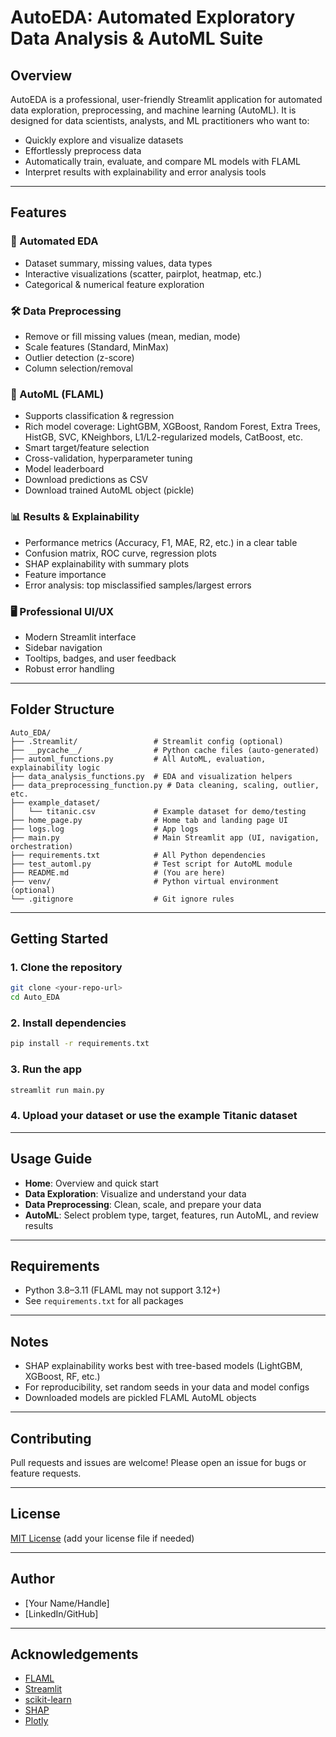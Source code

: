 # AutoEDA: Automated Exploratory Data Analysis & AutoML Suite

## Overview
AutoEDA is a professional, user-friendly Streamlit application for automated data exploration, preprocessing, and machine learning (AutoML). It is designed for data scientists, analysts, and ML practitioners who want to:
- Quickly explore and visualize datasets
- Effortlessly preprocess data
- Automatically train, evaluate, and compare ML models with FLAML
- Interpret results with explainability and error analysis tools

---

## Features

### 🚀 Automated EDA
- Dataset summary, missing values, data types
- Interactive visualizations (scatter, pairplot, heatmap, etc.)
- Categorical & numerical feature exploration

### 🛠️ Data Preprocessing
- Remove or fill missing values (mean, median, mode)
- Scale features (Standard, MinMax)
- Outlier detection (z-score)
- Column selection/removal

### 🤖 AutoML (FLAML)
- Supports classification & regression
- Rich model coverage: LightGBM, XGBoost, Random Forest, Extra Trees, HistGB, SVC, KNeighbors, L1/L2-regularized models, CatBoost, etc.
- Smart target/feature selection
- Cross-validation, hyperparameter tuning
- Model leaderboard
- Download predictions as CSV
- Download trained AutoML object (pickle)

### 📊 Results & Explainability
- Performance metrics (Accuracy, F1, MAE, R2, etc.) in a clear table
- Confusion matrix, ROC curve, regression plots
- SHAP explainability with summary plots
- Feature importance
- Error analysis: top misclassified samples/largest errors

### 🖥️ Professional UI/UX
- Modern Streamlit interface
- Sidebar navigation
- Tooltips, badges, and user feedback
- Robust error handling

---

## Folder Structure

```
Auto_EDA/
├── .Streamlit/                 # Streamlit config (optional)
├── __pycache__/                # Python cache files (auto-generated)
├── automl_functions.py         # All AutoML, evaluation, explainability logic
├── data_analysis_functions.py  # EDA and visualization helpers
├── data_preprocessing_function.py # Data cleaning, scaling, outlier, etc.
├── example_dataset/
│   └── titanic.csv             # Example dataset for demo/testing
├── home_page.py                # Home tab and landing page UI
├── logs.log                    # App logs
├── main.py                     # Main Streamlit app (UI, navigation, orchestration)
├── requirements.txt            # All Python dependencies
├── test_automl.py              # Test script for AutoML module
├── README.md                   # (You are here)
├── venv/                       # Python virtual environment (optional)
└── .gitignore                  # Git ignore rules
```

---

## Getting Started

### 1. Clone the repository
```bash
git clone <your-repo-url>
cd Auto_EDA
```

### 2. Install dependencies
```bash
pip install -r requirements.txt
```

### 3. Run the app
```bash
streamlit run main.py
```

### 4. Upload your dataset or use the example Titanic dataset

---

## Usage Guide

- **Home**: Overview and quick start
- **Data Exploration**: Visualize and understand your data
- **Data Preprocessing**: Clean, scale, and prepare your data
- **AutoML**: Select problem type, target, features, run AutoML, and review results

---

## Requirements
- Python 3.8–3.11 (FLAML may not support 3.12+)
- See `requirements.txt` for all packages

---

## Notes
- SHAP explainability works best with tree-based models (LightGBM, XGBoost, RF, etc.)
- For reproducibility, set random seeds in your data and model configs
- Downloaded models are pickled FLAML AutoML objects

---

## Contributing
Pull requests and issues are welcome! Please open an issue for bugs or feature requests.

---

## License
[MIT License](LICENSE) (add your license file if needed)

---

## Author
- [Your Name/Handle]
- [LinkedIn/GitHub]

---

## Acknowledgements
- [FLAML](https://github.com/microsoft/FLAML)
- [Streamlit](https://streamlit.io/)
- [scikit-learn](https://scikit-learn.org/)
- [SHAP](https://github.com/slundberg/shap)
- [Plotly](https://plotly.com/python/)
